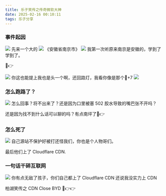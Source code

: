 ```yaml
---
title: 乐子笑传之传奇微软大神
date: 2025-02-16 00:10:11
tags: 乐子分享
---
```


### 事件起因
![](./images/loser-msst/kuohu_message.png)
先来一个大的
![](./images/loser-msst/4dd8ed226a4b649418c9e90f4bad0bea.jpg)
《安徽省南京市》
![](./images/loser-msst/nanjing_baike.png)
我第一次听原来南京是安徽的，学到了学到了。

🤣👉

![](./images/loser-msst/channel_message1.png)
你这也能提上我也是头一个啊，还回路灯，我看你像是那个🐎+7
![](./images/loser-msst/channel_reply1.png)

### 怎么跑路了？
![](./images/loser-msst/62d8e49661ffd5971fc77d28897605f9.png)
怎么回事？将不出来了？还是因为口里被塞 502 胶水导致的嘴巴张不开吗？

还是因为找不到什么话可以聊的吗？有点南坪了🤣👉

### 怎么死了
![](./images/loser-msst/807bb3548c01cbc8a0b52bf9bc765f71.jpg)
自己源站不保护好被打还怪我们，你也是个人物哥们。

最后他们上了 Cloudflare CDN.

### 一句话干碎互联网
![](./images/loser-msst/406a31f97775bd0417d97b4c732e82bb.jpg)
你有点无敌了孩子，你们自己都上了 Cloudflare CDN 还说我没实力上 CDN

柏湖笑传之 CDN Close BYD 🤣👉👉